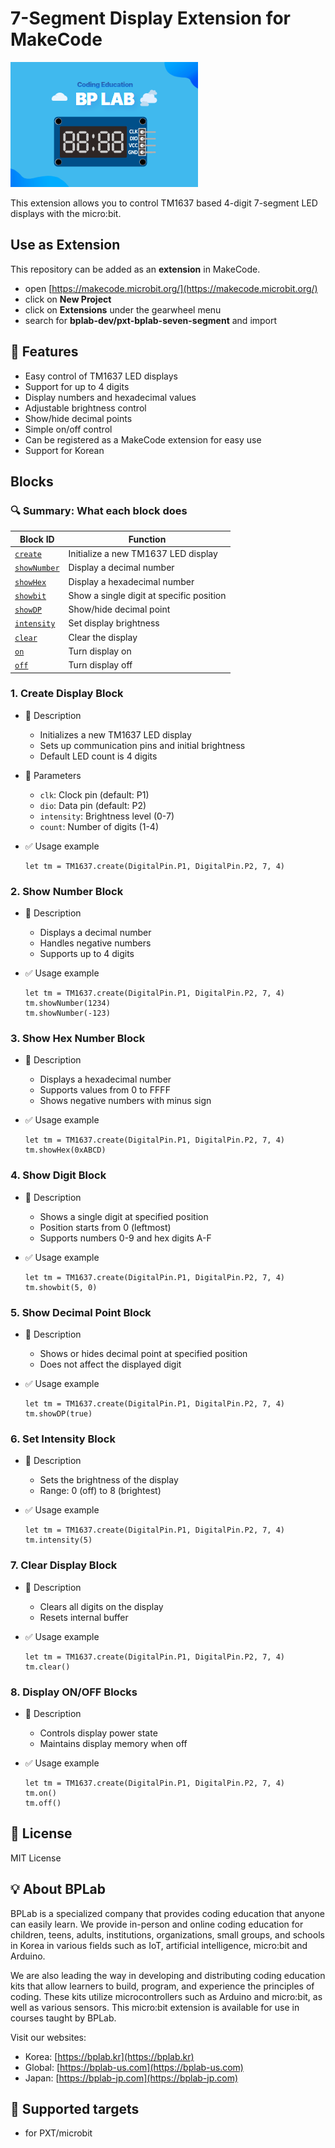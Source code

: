 # 7-Segment Display Extension for MakeCode

![7-Segment Image](./icon.png)

This extension allows you to control TM1637 based 4-digit 7-segment LED displays with the micro:bit.

## Use as Extension

This repository can be added as an **extension** in MakeCode.

- open [https://makecode.microbit.org/](https://makecode.microbit.org/)
- click on **New Project**
- click on **Extensions** under the gearwheel menu
- search for **bplab-dev/pxt-bplab-seven-segment** and import

## 🚀 Features

- Easy control of TM1637 LED displays
- Support for up to 4 digits
- Display numbers and hexadecimal values
- Adjustable brightness control
- Show/hide decimal points
- Simple on/off control
- Can be registered as a MakeCode extension for easy use
- Support for Korean

## Blocks

### 🔍 Summary: What each block does

| **Block ID**                 | **Function**                                   |
|-----------------------------|-----------------------------------------------|
| [`create`](#1-create-display-block) | Initialize a new TM1637 LED display |
| [`showNumber`](#2-show-number-block) | Display a decimal number |
| [`showHex`](#3-show-hex-number-block) | Display a hexadecimal number |
| [`showbit`](#4-show-digit-block) | Show a single digit at specific position |
| [`showDP`](#5-show-decimal-point-block) | Show/hide decimal point |
| [`intensity`](#6-set-intensity-block) | Set display brightness |
| [`clear`](#7-clear-display-block) | Clear the display |
| [`on`](#8-display-onoff-blocks) | Turn display on |
| [`off`](#8-display-onoff-blocks) | Turn display off |

### 1. Create Display Block

- 🔹 Description
  - Initializes a new TM1637 LED display
  - Sets up communication pins and initial brightness
  - Default LED count is 4 digits

- 🔹 Parameters
  - `clk`: Clock pin (default: P1)
  - `dio`: Data pin (default: P2)
  - `intensity`: Brightness level (0-7)
  - `count`: Number of digits (1-4)

- ✅ Usage example

  ```blocks
  let tm = TM1637.create(DigitalPin.P1, DigitalPin.P2, 7, 4)
  ```

### 2. Show Number Block

- 🔹 Description
  - Displays a decimal number
  - Handles negative numbers
  - Supports up to 4 digits

- ✅ Usage example

  ```blocks
  let tm = TM1637.create(DigitalPin.P1, DigitalPin.P2, 7, 4)
  tm.showNumber(1234)
  tm.showNumber(-123)
  ```

### 3. Show Hex Number Block

- 🔹 Description
  - Displays a hexadecimal number
  - Supports values from 0 to FFFF
  - Shows negative numbers with minus sign

- ✅ Usage example

  ```blocks
  let tm = TM1637.create(DigitalPin.P1, DigitalPin.P2, 7, 4)
  tm.showHex(0xABCD)
  ```

### 4. Show Digit Block

- 🔹 Description
  - Shows a single digit at specified position
  - Position starts from 0 (leftmost)
  - Supports numbers 0-9 and hex digits A-F

- ✅ Usage example

  ```blocks
  let tm = TM1637.create(DigitalPin.P1, DigitalPin.P2, 7, 4)
  tm.showbit(5, 0)
  ```

### 5. Show Decimal Point Block

- 🔹 Description
  - Shows or hides decimal point at specified position
  - Does not affect the displayed digit

- ✅ Usage example

  ```blocks
  let tm = TM1637.create(DigitalPin.P1, DigitalPin.P2, 7, 4)
  tm.showDP(true)
  ```

### 6. Set Intensity Block

- 🔹 Description
  - Sets the brightness of the display
  - Range: 0 (off) to 8 (brightest)

- ✅ Usage example

  ```blocks
  let tm = TM1637.create(DigitalPin.P1, DigitalPin.P2, 7, 4)
  tm.intensity(5)
  ```

### 7. Clear Display Block

- 🔹 Description
  - Clears all digits on the display
  - Resets internal buffer

- ✅ Usage example

  ```blocks
  let tm = TM1637.create(DigitalPin.P1, DigitalPin.P2, 7, 4)
  tm.clear()
  ```

### 8. Display ON/OFF Blocks

- 🔹 Description
  - Controls display power state
  - Maintains display memory when off

- ✅ Usage example

  ```blocks
  let tm = TM1637.create(DigitalPin.P1, DigitalPin.P2, 7, 4)
  tm.on()
  tm.off()
  ```

## 📜 License

MIT License

## 💡 About BPLab

BPLab is a specialized company that provides coding education that anyone can easily learn. We provide in-person and online coding education for children, teens, adults, institutions, organizations, small groups, and schools in Korea in various fields such as IoT, artificial intelligence, micro:bit and Arduino.

We are also leading the way in developing and distributing coding education kits that allow learners to build, program, and experience the principles of coding. These kits utilize microcontrollers such as Arduino and micro:bit, as well as various sensors. This micro:bit extension is available for use in courses taught by BPLab.

Visit our websites:

- Korea: [https://bplab.kr](https://bplab.kr)
- Global: [https://bplab-us.com](https://bplab-us.com)
- Japan: [https://bplab-jp.com](https://bplab-jp.com)

## 📍 Supported targets

- for PXT/microbit

<script src="https://makecode.com/gh-pages-embed.js"></script><script>makeCodeRender("{{ site.makecode.home_url }}", "{{ site.github.owner_name }}/{{ site.github.repository_name }}");</script>
